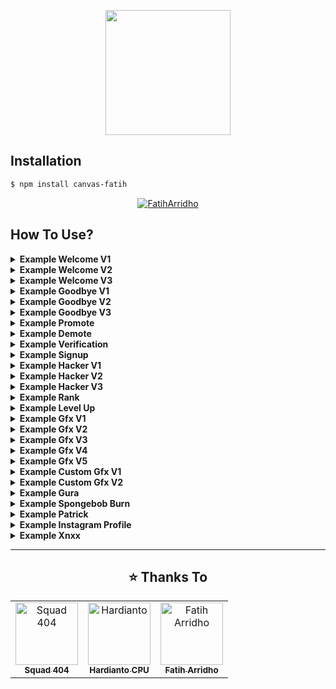 <p align="center">
  <img width="200" height="200" src="https://telegra.ph/file/e77b79d6b544603222cfa.jpg">
</p>

## Installation

```bash
$ npm install canvas-fatih
```

<p align="center">
    <a href="https://github.com/FatihArridho">
        <img
            src="https://readme-typing-svg.herokuapp.com?size=15&width=280&lines=thank+you+for+using+this+module"
            alt="FatihArridho"
        />
    </a>
</p>

## How To Use?
<details><summary><b>Example Welcome V1</b></summary><br>

```js
const cf = require("canvas-fatih");
const fs = require('fs');

const image = await new cf.Welcome()
    .setAvatar("https://api.fatiharridho.my.id/images/logo.png")
    .setUsername("Fatih Arridho")
    .setGuildName("CpdXSeven")
    .setGuildIcon("https://cdn.dribbble.com/users/1051393/screenshots/7011829/media/f19892ea228d4dfafd5a0abf273f6b3c.png")
    .setBackground("https://telegra.ph/file/3f4993d39b9994c54da94.jpg")
    .setMemberCount("404")
    .toAttachment();
  
  data = image.toBuffer();
  await fs.writeFileSync(__path +'/tmp/welcome-v1.png', data)
 
```
### Result Welcome V1
<img src="https://api.fatiharridho.my.id/api/canvas/welcome/v1?pp=https://api.fatiharridho.my.id/images/logo.png&nama=Fatih%20Arridho&namagc=CpdXSeven&ppgc=https://cdn.dribbble.com/users/1051393/screenshots/7011829/media/f19892ea228d4dfafd5a0abf273f6b3c.png&bg=https://telegra.ph/file/3f4993d39b9994c54da94.jpg&member=404" height="145"></img>

</details>

<details><summary><b>Example Welcome V2</b></summary><br>

```js
const cf = require("canvas-fatih");
const fs = require('fs');

const image = await new cf.Welcome2()
    .setAvatar("https://api.fatiharridho.my.id/images/logo.png")
    .setUsername("Fatih Arridho")
    .setBg("https://img.freepik.com/free-vector/perspective-japanese-street-neon-lights_52683-44988.jpg")
    .setGroupname("CpdXSeven")
    .setMember("404")
    .toAttachment();
  
  data = image.toBuffer();
  await fs.writeFileSync(__path +'/tmp/welcome-v2.png', data)
 
```
### Result Welcome V2
<img src="https://api.fatiharridho.my.id/api/canvas/welcome/v2?pp=https://api.fatiharridho.my.id/images/logo.png&nama=Fatih%20Arridho&bg=https://img.freepik.com/free-vector/perspective-japanese-street-neon-lights_52683-44988.jpg&namagc=CpdXSeven&member=404" height="145"></img>
</details>

<details><summary><b>Example Welcome V3</b></summary><br>

```js
const cf = require("canvas-fatih");
const fs = require('fs');

const image = await new cf.Welcome3()
    .setAvatar("https://api.fatiharridho.my.id/images/logo.png")
    .setUsername("Fatih Arridho")
    .toAttachment();
  
  data = image.toBuffer();
  await fs.writeFileSync(__path +'/tmp/welcome-v3.png', data)
 
```
### Result Welcome V3
<img src="https://api.fatiharridho.my.id/api/canvas/welcome/v3?pp=https://api.fatiharridho.my.id/images/logo.png&nama=Fatih%20Arridho" height="145"></img>
</details>

<details><summary><b>Example Goodbye V1</b></summary><br>

```js
const cf = require("canvas-fatih");
const fs = require('fs');

const image = await new cf.Goodbye()
    .setAvatar("https://api.fatiharridho.my.id/images/logo.png")
    .setUsername("Fatih Arridho")
    .setGuildName("CpdXSeven")
    .setGuildIcon("https://cdn.dribbble.com/users/1051393/screenshots/7011829/media/f19892ea228d4dfafd5a0abf273f6b3c.png")
    .setBackground("https://telegra.ph/file/3f4993d39b9994c54da94.jpg")
    .setMemberCount("404")
    .toAttachment();
  
  data = image.toBuffer();
  await fs.writeFileSync(__path +'/tmp/goodbye-v1.png', data)
 
```
### Result Goodbye V1
<img src="https://api.fatiharridho.my.id/api/canvas/goodbye/v1?pp=https://api.fatiharridho.my.id/images/logo.png&nama=Fatih%20Arridho&namagc=CpdXSeven&ppgc=https://cdn.dribbble.com/users/1051393/screenshots/7011829/media/f19892ea228d4dfafd5a0abf273f6b3c.png&bg=https://telegra.ph/file/3f4993d39b9994c54da94.jpg&member=404" height="145"></img>
</details>

<details><summary><b>Example Goodbye V2</b></summary><br>

```js
const cf = require("canvas-fatih");
const fs = require('fs');

const image = await new cf.Goodbye2()
    .setAvatar("https://api.fatiharridho.my.id/images/logo.png")
    .setUsername("Fatih Arridho")
    .setBg("https://img.freepik.com/free-vector/perspective-japanese-street-neon-lights_52683-44988.jpg")
    .setGroupname("CpdXSeven")
    .setMember("404")
    .toAttachment();
  
  data = image.toBuffer();
  await fs.writeFileSync(__path +'/tmp/goodbye-v2.png', data)
 
```
### Result Goodbye V2
<img src="https://api.fatiharridho.my.id/api/canvas/goodbye/v2?pp=https://api.fatiharridho.my.id/images/logo.png&nama=Fatih%20Arridho&bg=https://img.freepik.com/free-vector/perspective-japanese-street-neon-lights_52683-44988.jpg&namagc=CpdXSeven&member=404" height="145"></img>
</details>

<details><summary><b>Example Goodbye V3</b></summary><br>

```js
const cf = require("canvas-fatih");
const fs = require('fs');

const image = await new cf.Goodbye3()
    .setAvatar("https://api.fatiharridho.my.id/images/logo.png")
    .setUsername("Fatih Arridho")
    .toAttachment();
  
  data = image.toBuffer();
  await fs.writeFileSync(__path +'/tmp/goodbye-v3.png', data)
 
```
### Result Goodbye V3
<img src="https://api.fatiharridho.my.id/api/canvas/goodbye/v3?pp=https://api.fatiharridho.my.id/images/logo.png&nama=Fatih%20Arridho" height="145"></img>
</details>

<details><summary><b>Example Promote</b></summary><br>

```js
const cf = require("canvas-fatih");
const fs = require('fs');

const image = await new cf.Promote()
    .setAvatar("https://api.fatiharridho.my.id/images/logo.png")
    .setUsername("Fatih Arridho")
    .setGuildName("CpdXSeven")
    .setGuildIcon("https://cdn.dribbble.com/users/1051393/screenshots/7011829/media/f19892ea228d4dfafd5a0abf273f6b3c.png")
    .setBackground("https://telegra.ph/file/3f4993d39b9994c54da94.jpg")
    .setMemberCount("404")
    .toAttachment();
  
  data = image.toBuffer();
  await fs.writeFileSync(__path +'/tmp/promote.png', data)
 
```
### Result Promote
<img src="https://api.fatiharridho.my.id/api/canvas/promote?pp=https://api.fatiharridho.my.id/images/logo.png&nama=Fatih%20Arridho&namagc=CpdXSeven&ppgc=https://cdn.dribbble.com/users/1051393/screenshots/7011829/media/f19892ea228d4dfafd5a0abf273f6b3c.png&bg=https://telegra.ph/file/3f4993d39b9994c54da94.jpg&member=404" height="145"></img>
</details>

<details><summary><b>Example Demote</b></summary><br>

```js
const cf = require("canvas-fatih");
const fs = require('fs');

const image = await new cf.Demote()
    .setAvatar("https://api.fatiharridho.my.id/images/logo.png")
    .setUsername("Fatih Arridho")
    .setGuildName("CpdXSeven")
    .setGuildIcon("https://cdn.dribbble.com/users/1051393/screenshots/7011829/media/f19892ea228d4dfafd5a0abf273f6b3c.png")
    .setBackground("https://telegra.ph/file/3f4993d39b9994c54da94.jpg")
    .setMemberCount("404")
    .toAttachment();
  
  data = image.toBuffer();
  await fs.writeFileSync(__path +'/tmp/demote.png', data)
 
```
### Result Demote
<img src="https://api.fatiharridho.my.id/api/canvas/demote?pp=https://api.fatiharridho.my.id/images/logo.png&nama=Fatih%20Arridho&namagc=CpdXSeven&ppgc=https://cdn.dribbble.com/users/1051393/screenshots/7011829/media/f19892ea228d4dfafd5a0abf273f6b3c.png&bg=https://telegra.ph/file/3f4993d39b9994c54da94.jpg&member=404" height="145"></img>
</details>

<details><summary><b>Example Verification</b></summary><br>

```js
const cf = require("canvas-fatih");
const fs = require('fs');

const image = await new cf.Verification()
    .setAvatar("https://api.fatiharridho.my.id/images/logo.png")
    .setUsername("Fatih Arridho")
    .setGuildName("CpdXSeven")
    .setGuildIcon("https://cdn.dribbble.com/users/1051393/screenshots/7011829/media/f19892ea228d4dfafd5a0abf273f6b3c.png")
    .setBackground("https://telegra.ph/file/3f4993d39b9994c54da94.jpg")
    .setMemberCount("404")
    .toAttachment();
  
  data = image.toBuffer();
  await fs.writeFileSync(__path +'/tmp/verification.png', data)
 
```
### Result Verification
<img src="https://api.fatiharridho.my.id/api/canvas/verification?pp=https://api.fatiharridho.my.id/images/logo.png&nama=Fatih%20Arridho&namagc=CpdXSeven&ppgc=https://cdn.dribbble.com/users/1051393/screenshots/7011829/media/f19892ea228d4dfafd5a0abf273f6b3c.png&bg=https://telegra.ph/file/3f4993d39b9994c54da94.jpg&member=404" height="145"></img>
</details>

<details><summary><b>Example Signup</b></summary><br>

```js
const cf = require("canvas-fatih");
const fs = require('fs');

const image = await new cf.Signup()
    .setAvatar("https://api.fatiharridho.my.id/images/logo.png")
    .setName("Fatih Arridho")
    .setBackground("https://telegra.ph/file/3f4993d39b9994c54da94.jpg")
    .setEmail("admin@fth.my.id")
    .toAttachment();
  
  data = image.toBuffer();
  await fs.writeFileSync(__path +'/tmp/signup.png', data)
 
```
### Result Signup
<img src="https://api.fatiharridho.my.id/api/canvas/signup?pp=https://api.fatiharridho.my.id/images/logo.png&nama=Fatih%20Arridho&bg=https://telegra.ph/file/3f4993d39b9994c54da94.jpg&email=admin@fth.my.id" height="145"></img>
</details>

<details><summary><b>Example Hacker V1</b></summary><br>

```js
const cf = require("canvas-fatih");
const fs = require('fs');

const image = await new cf.Hacker1()
    .setName("Fatih Arridho")
    .toAttachment();
  
  data = image.toBuffer();
  await fs.writeFileSync(__path +'/tmp/hacker-v1.png', data)
 
```
### Result Hacker V1
<img src="https://api.fatiharridho.my.id/api/canvas/hacker/v1?nama=Fatih%20Arridho" height="145"></img>
</details>

<details><summary><b>Example Hacker V2</b></summary><br>

```js
const cf = require("canvas-fatih");
const fs = require('fs');

const image = await new cf.Hacker2()
    .setAvatar("https://api.fatiharridho.my.id/images/logo.png")
    .toAttachment();
  
  data = image.toBuffer();
  await fs.writeFileSync(__path +'/tmp/hacker-v2.png', data)
 
```
### Result Hacker V2
<img src="https://api.fatiharridho.my.id/api/canvas/hacker/v2?bg=https://api.fatiharridho.my.id/images/logo.png" height="145"></img>
</details>

<details><summary><b>Example Hacker V3</b></summary><br>

```js
const cf = require("canvas-fatih");
const fs = require('fs');

const image = await new cf.Hacker3()
    .setAvatar("https://api.fatiharridho.my.id/images/logo.png")
    .toAttachment();
  
  data = image.toBuffer();
  await fs.writeFileSync(__path +'/tmp/hacker-v3.png', data)
 
```
### Result Hacker V3
<img src="https://api.fatiharridho.my.id/api/canvas/hacker/v3?bg=https://api.fatiharridho.my.id/images/logo.png" height="145"></img>
</details>

<details><summary><b>Example Rank</b></summary><br>

```js
const cf = require("canvas-fatih");
const fs = require('fs');

const image = await new cf.Rank()
    .setAvatar("https://api.fatiharridho.my.id/images/logo.png")
    .setUsername("Fatih Arridho")
    .setBg("https://telegra.ph/file/3f4993d39b9994c54da94.jpg")
    .setNeedexp("5000")
    .setCurrxp("6000")
    .setLevel("9")
    .setRank("https://i.pinimg.com/originals/b2/fc/1d/b2fc1da4a7c50bcc2f48fc75b54c1fee.png")
    .toAttachment();
  
  data = image.toBuffer();
  await fs.writeFileSync(__path +'/tmp/rank.png', data)
 
```
### Result Rank
<img src="https://api.fatiharridho.my.id/api/canvas/rank?pp=https://api.fatiharridho.my.id/images/logo.png&nama=Fatih%20Arridho&bg=https://telegra.ph/file/3f4993d39b9994c54da94.jpg&needxp=5000&currxp=6000&level=9&logorank=https://i.pinimg.com/originals/b2/fc/1d/b2fc1da4a7c50bcc2f48fc75b54c1fee.png" height="145"></img>
</details>

<details><summary><b>Example Level Up</b></summary><br>

```js
const cf = require("canvas-fatih");
const fs = require('fs');

const image = await new cf.Up()
    .setAvatar("https://api.fatiharridho.my.id/images/logo.png")
    .toAttachment();
  
  data = image.toBuffer();
  await fs.writeFileSync(__path +'/tmp/up.png', data)
 
```
### Result Level Up
<img src="https://api.fatiharridho.my.id/api/canvas/levelup?pp=https://api.fatiharridho.my.id/images/logo.png" height="145"></img>
</details>

<details><summary><b>Example Gfx V1</b></summary><br>

```js
const cf = require("canvas-fatih");
const fs = require('fs');

const image = await new cf.Gfx1()
    .setName("Fatih")
    .toAttachment();
  
  data = image.toBuffer();
  await fs.writeFileSync(__path +'/tmp/gfx-v1png', data)
 
```
### Result Gfx V1
<img src="https://api.fatiharridho.my.id/api/canvas/gfx1?text=Fatih" height="145"></img>
</details>

<details><summary><b>Example Gfx V2</b></summary><br>

```js
const cf = require("canvas-fatih");
const fs = require('fs');

const image = await new cf.Gfx1()
    .setName("Fatih")
    .toAttachment();
  
  data = image.toBuffer();
  await fs.writeFileSync(__path +'/tmp/gfx-v2.png', data)
 
```
### Result Gfx V2
<img src="https://api.fatiharridho.my.id/api/canvas/gfx2?text=Fatih" height="145"></img>
</details>

<details><summary><b>Example Gfx V3</b></summary><br>

```js
const cf = require("canvas-fatih");
const fs = require('fs');

const image = await new cf.Gfx3()
    .setText1("Fatih")
    .setText2("Idhoo")
    .toAttachment();
  
  data = image.toBuffer();
  await fs.writeFileSync(__path +'/tmp/gfx-v3.png', data)
 
```
### Result Gfx V3
<img src="https://api.fatiharridho.my.id/api/canvas/gfx3?text1=Fatih&text2=Idhoo" height="145"></img>
</details>

<details><summary><b>Example Gfx V4</b></summary><br>

```js
const cf = require("canvas-fatih");
const fs = require('fs');

const image = await new cf.Gfx4()
    .setText1("Fatih")
    .setText2("Idhoo")
    .toAttachment();
  
  data = image.toBuffer();
  await fs.writeFileSync(__path +'/tmp/gfx-v4.png', data)
 
```
### Result Gfx V4
<img src="https://api.fatiharridho.my.id/api/canvas/gfx4?text1=Fatih&text2=Idhoo" height="145"></img>
</details>

<details><summary><b>Example Gfx V5</b></summary><br>

```js
const cf = require("canvas-fatih");
const fs = require('fs');

const image = await new cf.Gfx5()
    .setName("Fatih")
    .toAttachment();
  
  data = image.toBuffer();
  await fs.writeFileSync(__path +'/tmp/gfx-v5.png', data)
 
```
### Result Gfx V5
<img src="https://api.fatiharridho.my.id/api/canvas/gfx5?text=Fatih" height="145"></img>
</details>

<details><summary><b>Example Custom Gfx V1</b></summary><br>

```js
const cf = require("canvas-fatih");
const fs = require('fs');

const image = await new cf.customGfx()
    .setText("Fatih")
    .setBg("https://api.fatiharridho.my.id/images/logo.png")
    .toAttachment();
  
  data = image.toBuffer();
  await fs.writeFileSync(__path +'/tmp/customGfx-v1.png', data)
 
```
### Result Custom Gfx V1
<img src="https://api.fatiharridho.my.id/api/canvas/customgfx1?text=Fatih&bg=https://api.fatiharridho.my.id/images/logo.png" height="145"></img>
</details>

<details><summary><b>Example Custom Gfx V2</b></summary><br>

```js
const cf = require("canvas-fatih");
const fs = require('fs');

const image = await new cf.customGfx2()
    .setText1("Fatih")
    .setText2("Idhoo")
    .setBg("https://api.fatiharridho.my.id/images/logo.png")
    .toAttachment();
  
  data = image.toBuffer();
  await fs.writeFileSync(__path +'/tmp/customGfx-v2.png', data)
 
```
### Result Custom Gfx V2
<img src="https://api.fatiharridho.my.id/api/canvas/customgfx2?text1=Fatih&text2=Idhoo&bg=https://api.fatiharridho.my.id/images/logo.png" height="145"></img>
</details>

<details><summary><b>Example Gura</b></summary><br>

```js
const cf = require("canvas-fatih");
const fs = require('fs');

const image = await new cf.customGfx2()
    .setName("Fatih")
    .toAttachment();
  
  data = image.toBuffer();
  await fs.writeFileSync(__path +'/tmp/customGfx-v2.png', data)
 
```
### Result Gura
<img src="https://api.fatiharridho.my.id/api/canvas/gura?text=Fatih" height="145"></img>
</details>

<details><summary><b>Example Spongebob Burn</b></summary><br>

```js
const cf = require("canvas-fatih");
const fs = require('fs');

const image = await new cf.Burn()
    .setAvatar("https://api.fatiharridho.my.id/images/logo.png")
    .toAttachment();
  
  data = image.toBuffer();
  await fs.writeFileSync(__path +'/tmp/burn.png', data)
 
```
### Result Spongebob Burn
<img src="https://api.fatiharridho.my.id/api/canvas/spongebob?bg=https://api.fatiharridho.my.id/images/logo.png" height="145"></img>
</details>

<details><summary><b>Example Patrick</b></summary><br>

```js
const cf = require("canvas-fatih");
const fs = require('fs');

const image = await new cf.Patrick()
    .setAvatar("https://api.fatiharridho.my.id/images/logo.png")
    .toAttachment();
  
  data = image.toBuffer();
  await fs.writeFileSync(__path +'/tmp/patrick.png', data)
 
```
### Result Patrick
<img src="https://api.fatiharridho.my.id/api/canvas/patrick?bg=https://api.fatiharridho.my.id/images/logo.png" height="145"></img>
</details>

<details><summary><b>Example Instagram Profile</b></summary><br>

```js
const cf = require("canvas-fatih");
const fs = require('fs');

const image = await new cf.Ig()
    .setAvatar("https://api.fatiharridho.my.id/images/logo.png")
    .setUsername("Fatih Arridho")
    .setPost("19")
    .setFollowers("10000")
    .setFollowing("230")
    .toAttachment();
  
  data = image.toBuffer();
  await fs.writeFileSync(__path +'/tmp/instagram-profile.png', data)
 
```
### Result Instagram Profile
<img src="https://api.fatiharridho.my.id/api/canvas/instagram?pp=https://api.fatiharridho.my.id/images/logo.png&username=Fatih%20Arridho&post=19&followers=10000&following=230" height="145"></img>
</details>

<details><summary><b>Example Xnxx</b></summary><br>

```js
const cf = require("canvas-fatih");
const fs = require('fs');

const image = await new cf.Xnxx()
    .setImage("https://api.fatiharridho.my.id/images/logo.png")
    .setTitle("Fatih Arridho")
    .toAttachment();
  
  data = image.toBuffer();
  await fs.writeFileSync(__path +'/tmp/xnxx.png', data)
 
```
### Result Xnxx
<img src="https://api.fatiharridho.my.id/api/canvas/xnxx?pp=https://api.fatiharridho.my.id/images/logo.png&username=Fatih%20Arridho" height="145"></img>
</details>

---

<div align="center">
  <h2>⭐ Thanks To</h2>

<table>
  <tbody>
    <tr>
      <td align="center"><a href="https://github.com/squad-404"><img src="https://github.com/squad-404.png" width="100px;" alt="Squad 404"/><br /><sub><b>Squad 404</b></sub></a><br /></td>
      <td align="center"><a href="https://github.com/hardianto-cpu"><img src="https://github.com/hardianto-cpu.png" width="100px;" alt="Hardianto"/><br /><sub><b>Hardianto CPU</b></sub></a><br /></td>
      <td align="center"><a href="https://github.com/FatihArridho"><img src="https://github.com/FatihArridho.png" width="100px;" alt="Fatih Arridho"/><br /><sub><b>Fatih Arridho</b></sub></a><br /></td>
    </tr>
  </tbody>
</table>
</div>
